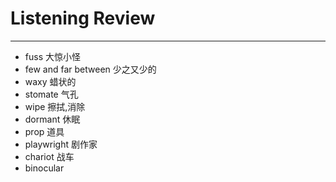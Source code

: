 # Listening Review

----

* fuss 大惊小怪
* few and far between 少之又少的
* waxy 蜡状的
* stomate 气孔  
* wipe 擦拭,消除
* dormant 休眠
* prop 道具
* playwright 剧作家
* chariot 战车
* binocular 